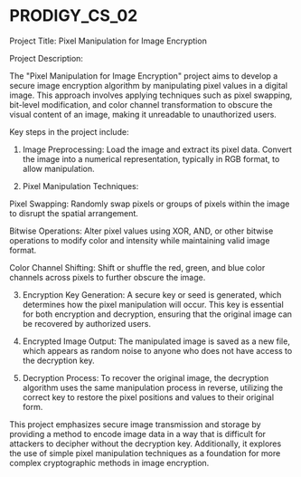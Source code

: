 # PRODIGY_CS_02
Project Title: Pixel Manipulation for Image Encryption

Project Description:

The "Pixel Manipulation for Image Encryption" project aims to develop a secure image encryption algorithm by manipulating pixel values in a digital image. This approach involves applying techniques such as pixel swapping, bit-level modification, and color channel transformation to obscure the visual content of an image, making it unreadable to unauthorized users.

Key steps in the project include:

1. Image Preprocessing: Load the image and extract its pixel data. Convert the image into a numerical representation, typically in RGB format, to allow manipulation.


2. Pixel Manipulation Techniques:

Pixel Swapping: Randomly swap pixels or groups of pixels within the image to disrupt the spatial arrangement.

Bitwise Operations: Alter pixel values using XOR, AND, or other bitwise operations to modify color and intensity while maintaining valid image format.

Color Channel Shifting: Shift or shuffle the red, green, and blue color channels across pixels to further obscure the image.



3. Encryption Key Generation: A secure key or seed is generated, which determines how the pixel manipulation will occur. This key is essential for both encryption and decryption, ensuring that the original image can be recovered by authorized users.


4. Encrypted Image Output: The manipulated image is saved as a new file, which appears as random noise to anyone who does not have access to the decryption key.


5. Decryption Process: To recover the original image, the decryption algorithm uses the same manipulation process in reverse, utilizing the correct key to restore the pixel positions and values to their original form.



This project emphasizes secure image transmission and storage by providing a method to encode image data in a way that is difficult for attackers to decipher without the decryption key. Additionally, it explores the use of simple pixel manipulation techniques as a foundation for more complex cryptographic methods in image encryption.
